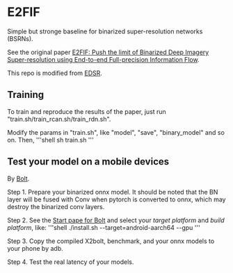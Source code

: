 # E2FIF
Simple but stronge baseline for binarized super-resolution networks (BSRNs). 

See the original paper [E2FIF: Push the limit of Binarized Deep Imagery Super-resolution using End-to-end Full-precision Information Flow](https://arxiv.org/abs/2207.06893).

This repo is modified from [EDSR](https://github.com/sanghyun-son/EDSR-PyTorch).

## Training

To train and reproduce the results of the paper, just run "train.sh/train_rcan.sh/train_rdn.sh".

Modify the params in "train.sh", like "model", "save", "binary_model" and so on. Then, 
'''shell
sh train.sh
'''


## Test your model on a mobile devices

By [Bolt](https://github.com/huawei-noah/bolt).

Step 1. Prepare your binarized onnx model. It should be noted that the BN layer will be fused with Conv when pytorch is converted to onnx, which may destroy the binarized conv layers.

Step 2. See the [Start pape for Bolt](https://github.com/huawei-noah/bolt) and select your *target platform* and *build platform*, like:
'''shell
./install.sh --target=android-aarch64 --gpu
'''

Step 3. Copy the compiled X2bolt, benchmark, and your onnx models to your phone by adb.

Step 4. Test the real latency of your models.
